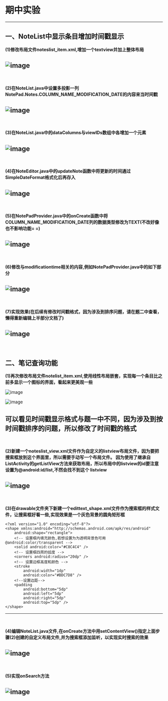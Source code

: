 # 期中实验
---
## 一、NoteList中显示条目增加时间戳显示

**(1)修改布局文件noteslist_item.xml,增加一个textview并加上整体布局**

![image](https://github.com/newass001/Android/blob/master/ScreenShots/qizhong(1).jpg)
---
<br>

**(2)在NoteList.java中设置多投影一列NotePad.Notes.COLUMN_NAME_MODIFICATION_DATE的内容来当时间戳**

![image](https://github.com/newass001/Android/blob/master/ScreenShots/qizhong(2).jpg)
---
<br>

**(3)在NoteList.java中的dataColumns与viewIDs数组中各增加一个元素**

![image](https://github.com/newass001/Android/blob/master/ScreenShots/qizhong(3).jpg)
---
<br>

**(4)在NoteEditor.java中的updateNote函数中将更新的时间通过SimpleDateFormat格式化后再存入**

![image](https://github.com/newass001/Android/blob/master/ScreenShots/qizhong(4).jpg)
---
<br>

**(5)在NotePadProvider.java中的onCreate函数中将COLUMN_NAME_MODIFICATION_DATE列的数据类型修改为TEXT(不改好像也不影响功能= =)**

![image](https://github.com/newass001/Android/blob/master/ScreenShots/qizhong(5).jpg)
---
<br>

**(6)修改与modificationtime相关的内容,例如NotePadProvider.java中的如下部分**

![image](https://github.com/newass001/Android/blob/master/ScreenShots/qizhong(6).jpg)
---
<br>

**(7)实现效果(在后续有修改时间戳格式，因为涉及到排序问题，请在题二中查看，懒得重新编辑上半部分文档了)**

![image](https://github.com/newass001/Android/blob/master/ScreenShots/qizhongres(1).jpg)
---
<br>


## 二、笔记查询功能

**(1)再次修改布局文件notelist_item.xml,使用线性布局嵌套，实现每一个条目比之前多显示一个图标的界面，看起来更美观一些**

![image](https://github.com/newass001/Android/blob/master/ScreenShots/qizhong(8).jpg)

![image](https://github.com/newass001/Android/blob/master/ScreenShots/qizhong(7).jpg)

**可以看见时间戳显示格式与题一中不同，因为涉及到按时间戳排序的问题，所以修改了时间戳的格式**
---
<br>

**(2)新建一个noteslist_view.xml文件作为自定义的listview布局文件，因为要把搜索框放到这个界面里，所以需要手动写一个布局文件。
因为使用了继承自ListActivity的getListView方法来获取布局，所以布局中的listview的id要注意设置为@android:id/list,不然会找不到这个        listview**

![image](https://github.com/newass001/Android/blob/master/ScreenShots/qizhong(9).jpg)
---
<br>

**(3)在drawable文件夹下新建一个edittext_shape.xml文件作为搜索框的样式文件，让搜索框好看一些,实现效果是一个灰色背景的圆角矩形框**
```
<?xml version="1.0" encoding="utf-8"?>
<shape xmlns:android="http://schemas.android.com/apk/res/android"
    android:shape="rectangle">
    <!-- 设置框内填充颜色,若想设置为为透明背景色可用@android:color/transparent -->
    <solid android:color="#C8C4C4" />
    <!-- 设置框四周的弧度 -->
    <corners android:radius="20dp" />
    <!-- 设置边框高度和颜色 -->
    <stroke
        android:width="1dp"
        android:color="#BDC7D8" />
    <!--设置边距-->
    <padding
        android:bottom="5dp"
        android:left="5dp"
        android:right="5dp"
        android:top="5dp" />
</shape>
```
---
<br>

**(4)编辑NoteList.java文件,在onCreate方法中用setContentView()指定上面步骤(2)创建的自定义布局文件,并为搜索框添加监听，以实现实时搜索的效果**

![image](https://github.com/newass001/Android/blob/master/ScreenShots/qizhong(10).jpg)
---
<br>

**(5)实现onSearch方法**

![image](https://github.com/newass001/Android/blob/master/ScreenShots/qizhong(11).jpg)
---
<br>


